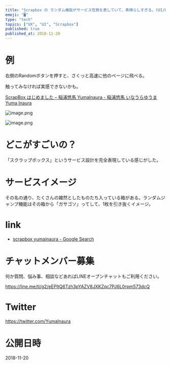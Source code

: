 ```yaml
---
title: "Scrapbox の ランダム機能がサービス性質を表していて、素晴らしすぎる。(UI/UX/サービス設計)"
emoji: "🖥"
type: "tech"
topics: ["UX", "UI", "Scrapbox"]
published: true
published_at: 2018-11-20
---
```


# 例

右側のRandomボタンを押すと、さくっと高速に他のページに飛べる。

触ってみなければ実感できないかも。

[ScrapBox はじめました – 稲浦悠馬 YumaInaura - 稲浦悠馬 いなうらゆうま Yuma Inaura](https://scrapbox.io/yumainaura/ScrapBox_%E3%81%AF%E3%81%98%E3%82%81%E3%81%BE%E3%81%97%E3%81%9F_%E2%80%93_%E7%A8%B2%E6%B5%A6%E6%82%A0%E9%A6%AC_YumaInaura)

![image.png](https://qiita-image-store.s3.amazonaws.com/0/89618/9cb21da0-41db-a320-490d-94fd9f95931a.png)

![image.png](https://qiita-image-store.s3.amazonaws.com/0/89618/4782605f-39e4-9abc-fa34-08752d94b53b.png)

# どこがすごいの？

「スクラップボックス」というサービス設計を完全表現している感じがした。

# サービスイメージ

その名の通り、たくさんの雑然としたものたち入っている箱がある。ランダムジャンプ機能はその箱から「ガサゴソ」ってして、1枚を引き抜くイメージ。


# link

- [scrapbox yumainaura - Google Search](https://www.google.co.jp/search?q=scrapbox+yumainaura&oq=scrapbox+yumainaura&aqs=chrome..69i57j69i60l3j69i64.2727j0j7&sourceid=chrome&ie=UTF-8)









<!-- Update From Qiita API -->

# チャットメンバー募集


何か質問、悩み事、相談などあればLINEオープンチャットもご利用ください。

https://line.me/ti/g2/eEPltQ6Tzh3pYAZV8JXKZqc7PJ6L0rpm573dcQ





# Twitter


https://twitter.com/YumaInaura


<!-- Update From Qiita API -->



# 公開日時

2018-11-20
